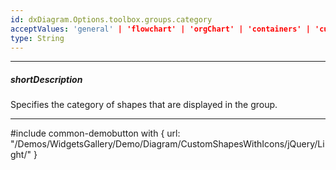 ```yaml
---
id: dxDiagram.Options.toolbox.groups.category
acceptValues: 'general' | 'flowchart' | 'orgChart' | 'containers' | 'custom'
type: String
---
```

---
##### shortDescription
Specifies the category of shapes that are displayed in the group.

---
#include common-demobutton with {
    url: "/Demos/WidgetsGallery/Demo/Diagram/CustomShapesWithIcons/jQuery/Light/"
}
